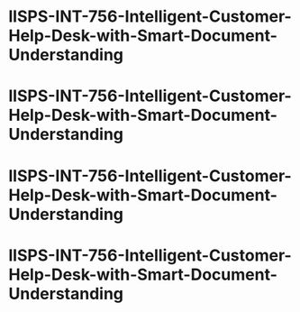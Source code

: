 # llSPS-INT-756-Intelligent-Customer-Help-Desk-with-Smart-Document-Understanding
# llSPS-INT-756-Intelligent-Customer-Help-Desk-with-Smart-Document-Understanding
# llSPS-INT-756-Intelligent-Customer-Help-Desk-with-Smart-Document-Understanding
# llSPS-INT-756-Intelligent-Customer-Help-Desk-with-Smart-Document-Understanding
